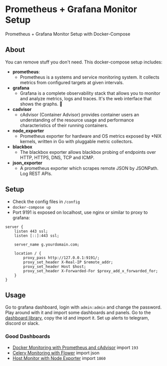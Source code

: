 # Prometheus + Grafana Monitor Setup
Prometheus + Grafana Monitor Setup with Docker-Compose

## About
You can remove stuff you don't need. This docker-compose setup includes:

- **prometheus**:
    - Prometheus is a systems and service monitoring system. It collects metrics from configured targets at given intervals.
- **grafana**
    - Grafana is a complete observability stack that allows you to monitor and analyze metrics, logs and traces. It's the web interface that shows the graphs. 🙂
- **cadvisor**
    - cAdvisor (Container Advisor) provides container users an understanding of the resource usage and performance characteristics of their running containers.
- **node_exporter**
    - Prometheus exporter for hardware and OS metrics exposed by *NIX kernels, written in Go with pluggable metric collectors.
- **blackbox**
    - The blackbox exporter allows blackbox probing of endpoints over HTTP, HTTPS, DNS, TCP and ICMP.
- **json_exporter**
    - A prometheus exporter which scrapes remote JSON by JSONPath. Log REST APIs.

## Setup
- Check the config files in `/config`
- `docker-compose up`
- Port 9191 is exposed on localhost, use nginx or similar to proxy to grafana:
```
server {
    listen 443 ssl;
    listen [::]:443 ssl;

    server_name g.yourdomain.com;

    location / {
        proxy_pass http://127.0.0.1:9191/;
        proxy_set_header X-Real-IP $remote_addr;
        proxy_set_header Host $host;
        proxy_set_header X-Forwarded-For $proxy_add_x_forwarded_for;
    }
}
```



## Usage

Go to grafana dashboard, login with `admin:admin` and change the password. Play around with it and import some dashboards and panels. Go to the [dashboard library](https://grafana.com/grafana/dashboards/), copy the id and import it. Set up alerts to telegram, discord or slack.

### Good Dashboards
- [Docker Monitoring with Prometheus and cAdvisor](https://grafana.com/grafana/dashboards/193) import `193`
- [Celery Monitoring with Flower](https://github.com/mher/flower/blob/master/examples/celery-monitoring-grafana-dashboard.json) import json
- [Host Monitor with Node Exporter](https://grafana.com/grafana/dashboards/1860) import `1860`
